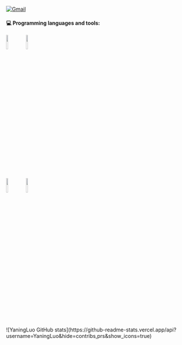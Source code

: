 [![Gmail](https://img.shields.io/badge/-Gmail-c14438?style=flat&logo=Gmail&logoColor=white)](mailto:luo316519@gmail.com)

<!--

![](https://img.shields.io/badge/-python3.10-orange)
**YaningLuo/YaningLuo** is a ✨ _special_ ✨ repository because its `README.md` (this file) appears on your GitHub profile.

Here are some ideas to get you started:
👋
- 🔭 I’m currently working on ...
- 🌱 I’m currently learning ...
- 👯 I’m looking to collaborate on ...
- 🤔 I’m looking for help with ...
- 💬 Ask me about ...
- 📫 How to reach me: ...
- 😄 Pronouns: ...
- ⚡ Fun fact: ...
[![Anurag's GitHub stats](https://github-readme-stats.vercel.app/api?username=YaningLuo)](https://github.com/anuraghazra/github-readme-stats)
![YaningLuo GitHub stats](https://github-readme-stats.vercel.app/api?username=YaningLuo&show_icons=true&theme=radical)
![YaningLuo GitHub stats](https://github-readme-stats.vercel.app/api?username=YaningLuo&hide=contribs,prs&show_icons=true&theme=radical)
<code><img width="10%" src="https://golang.org/lib/godoc/images/go-logo-blue.svg"></code>
-->

#### :computer: Programming languages and tools: 
<p>
<code><img width="10%" src="https://www.vectorlogo.zone/logos/python/python-ar21.svg"></code>
 <code><img width="10%" src="https://www.vectorlogo.zone/logos/docker/docker-ar21.svg"></code>
<br />
<code><img width="10%" src="https://www.vectorlogo.zone/logos/djangoproject/djangoproject-ar21.svg"></code>
<code><img width="10%" src="https://www.vectorlogo.zone/logos/mysql/mysql-ar21.svg"></code>
<br />
</p>
![YaningLuo GitHub stats](https://github-readme-stats.vercel.app/api?username=YaningLuo&hide=contribs,prs&show_icons=true)
